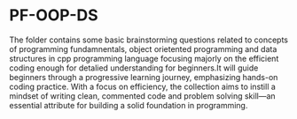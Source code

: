 # PF-OOP-DS
The folder contains some basic brainstorming questions related to concepts of programming fundamnentals, object orietented programming and data structures in cpp programming language focusing majorly on the efficient coding enough for detalied understanding for beginners.It will guide beginners through a progressive learning journey, emphasizing hands-on coding practice. With a focus on efficiency, the collection aims to instill a mindset of writing clean, commented code and problem solving skill—an essential attribute for building a solid foundation in programming.
